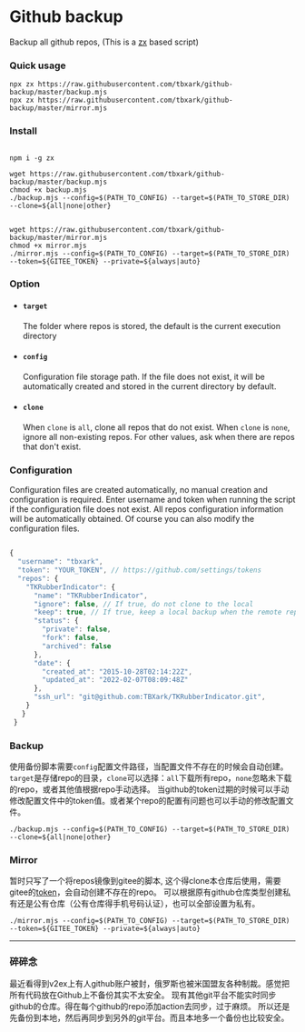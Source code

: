 # Github backup

Backup all github repos, (This is a [zx](https://github.com/google/zx) based script)


### Quick usage

```shell
npx zx https://raw.githubusercontent.com/tbxark/github-backup/master/backup.mjs
npx zx https://raw.githubusercontent.com/tbxark/github-backup/master/mirror.mjs

```


### Install


```shell

npm i -g zx

wget https://raw.githubusercontent.com/tbxark/github-backup/master/backup.mjs
chmod +x backup.mjs
./backup.mjs --config=$(PATH_TO_CONFIG) --target=$(PATH_TO_STORE_DIR) --clone=${all|none|other}


wget https://raw.githubusercontent.com/tbxark/github-backup/master/mirror.mjs
chmod +x mirror.mjs
./mirror.mjs --config=$(PATH_TO_CONFIG) --target=$(PATH_TO_STORE_DIR) --token=${GITEE_TOKEN} --private=${always|auto}
```


### Option

- #### `target` 
  The folder where repos is stored, the default is the current execution directory
  
- #### `config`
  Configuration file storage path. If the file does not exist, it will be automatically created and stored in the current directory by default.
  
- #### `clone`
  When `clone` is `all`, clone all repos that do not exist. When `clone` is `none`, ignore all non-existing repos. For other values, ask when there are repos that don't exist.
  
  
### Configuration

Configuration files are created automatically, no manual creation and configuration is required. Enter username and token when running the script if the configuration file does not exist. All repos configuration information will be automatically obtained. Of course you can also modify the configuration files.

```js

{
  "username": "tbxark",
  "token": "YOUR_TOKEN", // https://github.com/settings/tokens
  "repos": {
    "TKRubberIndicator": {
      "name": "TKRubberIndicator",
      "ignore": false, // If true, do not clone to the local
      "keep": true, // If true, keep a local backup when the remote repo is deleted
      "status": {
        "private": false,
        "fork": false,
        "archived": false
      },
      "date": {
        "created_at": "2015-10-28T02:14:22Z",
        "updated_at": "2022-02-07T08:09:48Z"
      },
      "ssh_url": "git@github.com:TBXark/TKRubberIndicator.git",
    }
   }
 }
```

### Backup

使用备份脚本需要`config`配置文件路径，当配置文件不存在的时候会自动创建。`target`是存储repo的目录，`clone`可以选择：`all`下载所有repo，`none`忽略未下载的repo，或者其他值根据repo手动选择。
当github的token过期的时候可以手动修改配置文件中的token值。或者某个repo的配置有问题也可以手动的修改配置文件。

```shell
./backup.mjs --config=$(PATH_TO_CONFIG) --target=$(PATH_TO_STORE_DIR) --clone=${all|none|other}
```

### Mirror

暂时只写了一个将repos镜像到gitee的脚本, 这个得clone本仓库后使用，需要gitee的[token](https://gitee.com/profile/personal_access_tokens)，会自动创建不存在的repo。
可以根据原有github仓库类型创建私有还是公有仓库（公有仓库得手机号码认证），也可以全部设置为私有。
```shell
./mirror.mjs --config=$(PATH_TO_CONFIG) --target=$(PATH_TO_STORE_DIR) --token=${GITEE_TOKEN} --private=${always|auto}
```

---

### 碎碎念

最近看得到v2ex上有人github账户被封，俄罗斯也被米国盟友各种制裁。感觉把所有代码放在Github上不备份其实不太安全。
现有其他git平台不能实时同步github的仓库。得在每个github的repo添加action去同步，过于麻烦。
所以还是先备份到本地，然后再同步到另外的git平台。而且本地多一个备份也比较安全。
